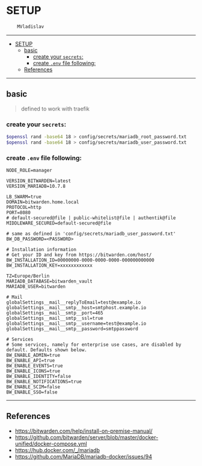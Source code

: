 # SETUP

```sh
    MVladislav
```

---

- [SETUP](#setup)
  - [basic](#basic)
    - [create your `secrets`:](#create-your-secrets)
    - [create `.env` file following:](#create-env-file-following)
  - [References](#references)

---

## basic

> defined to work with traefik

### create your `secrets`:

```sh
$openssl rand -base64 18 > config/secrets/mariadb_root_password.txt
$openssl rand -base64 18 > config/secrets/mariadb_user_password.txt
```

### create `.env` file following:

```env
NODE_ROLE=manager

VERSION_BITWARDEN=latest
VERSION_MARIADB=10.7.8

LB_SWARM=true
DOMAIN=bitwarden.home.local
PROTOCOL=http
PORT=8080
# default-secured@file | public-whitelist@file | authentik@file
MIDDLEWARE_SECURED=default-secured@file

# same as defined in 'config/secrets/mariadb_user_password.txt'
BW_DB_PASSWORD=<PASSWORD>

# Installation information
# Get your ID and key from https://bitwarden.com/host/
BW_INSTALLATION_ID=00000000-0000-0000-0000-000000000000
BW_INSTALLATION_KEY=xxxxxxxxxxxx

TZ=Europe/Berlin
MARIADB_DATABASE=bitwarden_vault
MARIADB_USER=bitwarden

# Mail
globalSettings__mail__replyToEmail=test@example.io
globalSettings__mail__smtp__host=smtphost.example.io
globalSettings__mail__smtp__port=465
globalSettings__mail__smtp__ssl=true
globalSettings__mail__smtp__username=test@example.io
globalSettings__mail__smtp__password=smtppassword

# Services
# Some services, namely for enterprise use cases, are disabled by default. Defaults shown below.
BW_ENABLE_ADMIN=true
BW_ENABLE_API=true
BW_ENABLE_EVENTS=true
BW_ENABLE_ICONS=true
BW_ENABLE_IDENTITY=false
BW_ENABLE_NOTIFICATIONS=true
BW_ENABLE_SCIM=false
BW_ENABLE_SSO=false
```

---

## References

- <https://bitwarden.com/help/install-on-premise-manual/>
- <https://github.com/bitwarden/server/blob/master/docker-unified/docker-compose.yml>
- <https://hub.docker.com/_/mariadb>
- <https://github.com/MariaDB/mariadb-docker/issues/94>
